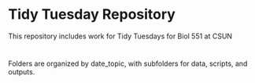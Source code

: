 # Tidy Tuesday Repository

This repository includes work for Tidy Tuesdays for Biol 551 at CSUN

#

Folders are organized by date_topic, with subfolders for data, scripts, and outputs.

